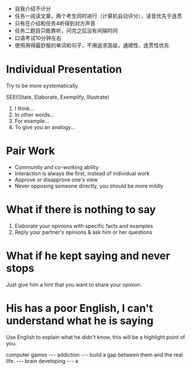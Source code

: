 - 自我介绍不计分
- 任务一阅读文章，两个考生同时进行（计算机自动评分），读音优先于连贯
- 只有在介绍和任务4听得到对方声音
- 任务二题目只能靠听，问完之后没有间隔时间
- 口语考试10分钟左右
- 使用用得最舒服的单词和句子，不用追求高级，通顺性、连贯性优先

# Individual Presentation
Try to be more systematically.

SEEI(State, Elaborate, Exemplify, Illustrate)
1. I think...
2. In other words...
3. For example...
4. To give you an analogy...

# Pair Work
- Community and co-working ability
- Interaction is always the first, instead of individual work
- Approve or disapprove one's view
- Never opposing someone directly, you should be more mildly

# What if there is nothing to say
1. Elaborate your opinions with specific facts and examples
2. Reply your partner's opinions & ask him or her questions

# What if he kept saying and never stops
Just give him a hint that you want to share your opinion.
# His has a poor English, I can't understand what he is saying
Use English to explain what he didn't know, this will be a highlight point of you.


computer games --- addiction
                                 --- build a gap between them and the real life.
								 --- brain developing
								 --- a 